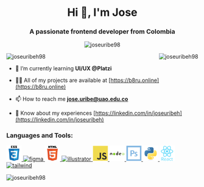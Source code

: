 <h1 align="center">Hi 👋, I'm Jose</h1>
<h3 align="center">A passionate frontend developer from Colombia</h3>

<p align="center"> <img src="https://komarev.com/ghpvc/?username=joseuribe98&label=Profile%20views&color=0e75b6&style=flat" alt="joseuribe98" /> </p>

<p><img align="left" src="https://github-readme-stats.vercel.app/api/top-langs?username=joseuribeh98&show_icons=true&theme=synthwave&locale=en&layout=compact" alt="joseuribeh98" /></p>
<p>&nbsp;<img align="right" src="https://github-readme-stats.vercel.app/api?username=joseuribeh98&show_icons=true&theme=synthwave&locale=en" alt="joseuribeh98" /></p>

- 🌱 I’m currently learning **UI/UX @Platzi**

- 👨‍💻 All of my projects are available at [https://b8ru.online](https://b8ru.online)

- 📫 How to reach me **jose.uribe@uao.edu.co**

- 📄 Know about my experiences [https://linkedin.com/in/joseuribeh](https://linkedin.com/in/joseuribeh)


<h3 align="left">Languages and Tools:</h3>
<p align="left"> <a href="https://www.w3schools.com/css/" target="_blank" rel="noreferrer"> <img src="https://raw.githubusercontent.com/devicons/devicon/master/icons/css3/css3-original-wordmark.svg" alt="css3" width="40" height="40"/> </a> <a href="https://www.figma.com/" target="_blank" rel="noreferrer"> <img src="https://www.vectorlogo.zone/logos/figma/figma-icon.svg" alt="figma" width="40" height="40"/> </a> <a href="https://www.w3.org/html/" target="_blank" rel="noreferrer"> <img src="https://raw.githubusercontent.com/devicons/devicon/master/icons/html5/html5-original-wordmark.svg" alt="html5" width="40" height="40"/> </a> <a href="https://www.adobe.com/in/products/illustrator.html" target="_blank" rel="noreferrer"> <img src="https://www.vectorlogo.zone/logos/adobe_illustrator/adobe_illustrator-icon.svg" alt="illustrator" width="40" height="40"/> </a> <a href="https://developer.mozilla.org/en-US/docs/Web/JavaScript" target="_blank" rel="noreferrer"> <img src="https://raw.githubusercontent.com/devicons/devicon/master/icons/javascript/javascript-original.svg" alt="javascript" width="40" height="40"/> </a> <a href="https://nodejs.org" target="_blank" rel="noreferrer"> <img src="https://raw.githubusercontent.com/devicons/devicon/master/icons/nodejs/nodejs-original-wordmark.svg" alt="nodejs" width="40" height="40"/> </a> <a href="https://www.photoshop.com/en" target="_blank" rel="noreferrer"> <img src="https://raw.githubusercontent.com/devicons/devicon/master/icons/photoshop/photoshop-line.svg" alt="photoshop" width="40" height="40"/> </a> <a href="https://www.python.org" target="_blank" rel="noreferrer"> <img src="https://raw.githubusercontent.com/devicons/devicon/master/icons/python/python-original.svg" alt="python" width="40" height="40"/> </a> <a href="https://reactjs.org/" target="_blank" rel="noreferrer"> <img src="https://raw.githubusercontent.com/devicons/devicon/master/icons/react/react-original-wordmark.svg" alt="react" width="40" height="40"/> </a> <a href="https://tailwindcss.com/" target="_blank" rel="noreferrer"> <img src="https://www.vectorlogo.zone/logos/tailwindcss/tailwindcss-icon.svg" alt="tailwind" width="40" height="40"/> </a> </p>

<p><img align="center" src="https://github-readme-streak-stats.herokuapp.com/?user=joseuribeh98&theme=dark" alt="joseuribeh98" /></p>
